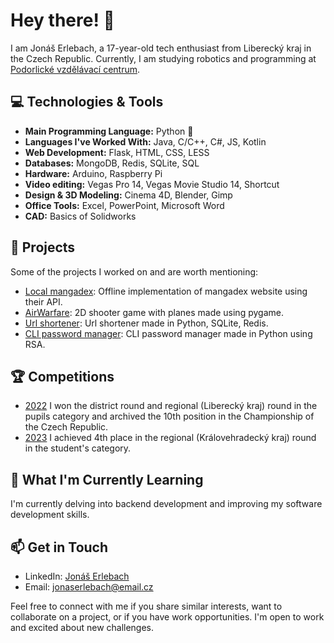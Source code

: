 # Hey there! 👋

I am Jonáš Erlebach, a 17-year-old tech enthusiast from Liberecký kraj in the Czech Republic. Currently, I am studying robotics and programming at [Podorlické vzdělávací centrum](https://www.sspvc.cz/).
## 💻 Technologies & Tools
- **Main Programming Language:** Python 🐍
- **Languages I've Worked With:** Java, C/C++, C#, JS, Kotlin
- **Web Development:** Flask, HTML, CSS, LESS
- **Databases:** MongoDB, Redis, SQLite, SQL
- **Hardware:** Arduino, Raspberry Pi
- **Video editing:** Vegas Pro 14, Vegas Movie Studio 14, Shortcut
- **Design & 3D Modeling:** Cinema 4D, Blender, Gimp
- **Office Tools:** Excel, PowerPoint, Microsoft Word
- **CAD:** Basics of Solidworks

## 🚀 Projects
Some of the projects I worked on and are worth mentioning:
- [Local mangadex](https://github.com/jonasek369/local-mdx-public): Offline implementation of mangadex website using their API.
- [AirWarfare](https://github.com/jonasek369/Plane-Game): 2D shooter game with planes made using pygame.
- [Url shortener](https://github.com/jonasek369/url-shortener): Url shortener made in Python, SQLite, Redis.
- [CLI password manager](https://github.com/jonasek369/python-password-manager): CLI password manager made in Python using RSA.

## 🏆 Competitions
- [2022](https://www.talentovani.cz/souteze/soutez-v-programovani/archive) I won the district round and regional (Liberecký kraj) round in the pupils category and archived the 10th position in the Championship of the Czech Republic.
- [2023](https://www.talentovani.cz/souteze/soutez-v-programovani/archive) I achieved 4th place in the regional (Královehradecký kraj) round in the student's category.


## 🌱 What I'm Currently Learning
I'm currently delving into backend development and improving my software development skills.

## 📫 Get in Touch
- LinkedIn: [Jonáš Erlebach](https://www.linkedin.com/in/jon%C3%A1%C5%A1-erlebach-60a8561b4/)
- Email: jonaserlebach@email.cz

Feel free to connect with me if you share similar interests, want to collaborate on a project, or if you have work opportunities. I'm open to work and excited about new challenges.
